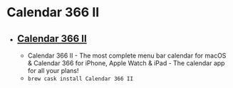 # Calendar 366 II
- [Calendar 366 II](https://nspektor.com/calendar366/mac)
  - 
  - Calendar 366 II - The most complete menu bar calendar for macOS & Calendar 366 for iPhone, Apple Watch & iPad - The calendar app for all your plans!
  - `brew cask install Calendar 366 II`
